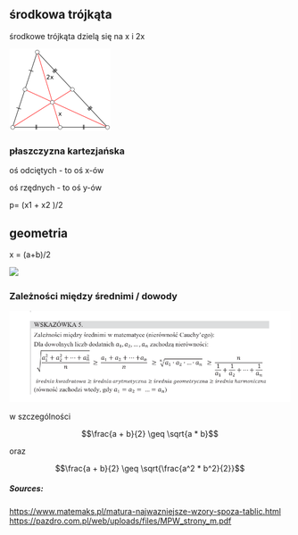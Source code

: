## środkowa trójkąta

środkowe trójkąta dzielą się na x i 2x

![](Triangle.Centroid.png)

### płaszczyzna kartezjańska

oś odciętych - to oś x-ów

oś rzędnych - to oś y-ów

p= (x1 + x2 )/2

## geometria

x = (a+b)/2

![](https://www.matemaks.pl/grafika/g0485.png)


### Zależności między średnimi / dowody

![](zaloznosci_srednie.png)

w szczególności

```math
\frac{a + b}{2} \geq \sqrt{a * b}
```

oraz

```math
\frac{a + b}{2} \geq \sqrt{\frac{a^2 * b^2}{2}}
```

##### Sources:
https://www.matemaks.pl/matura-najwazniejsze-wzory-spoza-tablic.html
https://pazdro.com.pl/web/uploads/files/MPW_strony_m.pdf

<link rel="stylesheet" href="https://cdn.simplecss.org/simple.min.css">
